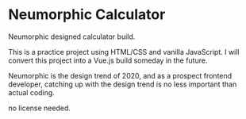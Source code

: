 # Neumorphic Calculator

Neumorphic designed calculator build.

This is a practice project using HTML/CSS and vanilla JavaScript. I will convert this project into a Vue.js build someday in the future.

Neumorphic is the design trend of 2020, and as a prospect frontend developer, catching up with the design trend is no less important than actual coding.

no license needed.
